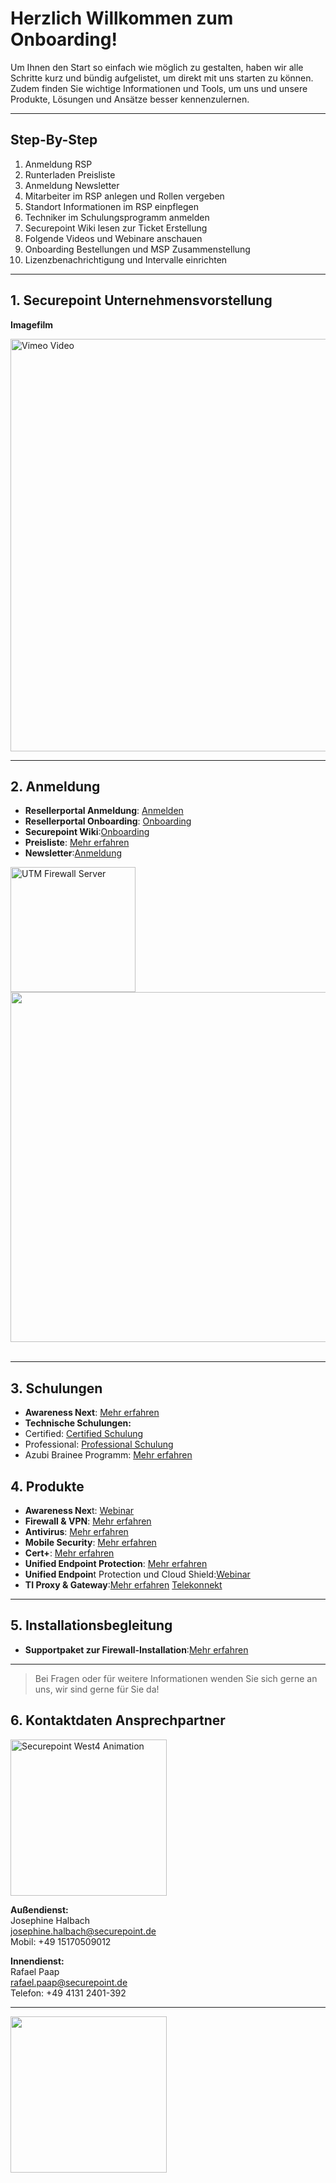 # Herzlich Willkommen zum Onboarding!

Um Ihnen den Start so einfach wie möglich zu gestalten, haben wir alle Schritte kurz und bündig aufgelistet, um direkt mit uns starten zu können. 
Zudem finden Sie wichtige Informationen und Tools, um uns und unsere Produkte, Lösungen und Ansätze besser kennenzulernen.

---
## Step-By-Step
  
1. Anmeldung RSP  
2. Runterladen Preisliste  
3. Anmeldung Newsletter  
4. Mitarbeiter im RSP anlegen und Rollen vergeben  
5. Standort Informationen im RSP einpflegen  
6. Techniker im Schulungsprogramm anmelden  
7. Securepoint Wiki lesen zur Ticket Erstellung  
8. Folgende Videos und Webinare anschauen  
9. Onboarding Bestellungen und MSP Zusammenstellung
10. Lizenzbenachrichtigung und Intervalle einrichten



---

## 1. Securepoint Unternehmensvorstellung

**Imagefilm**  
<div align="left">
  <a href="https://vimeo.com/735821483?fl=pl&fe=vl">
    <img src="https://i.vimeocdn.com/video/1480648198-d204b01ba8efb2e48da211c482ff5169aada9742a241b79018bf3e8300735fe6-d?f=webp&region=us" alt="Vimeo Video" width="660"/>
  </a>
</div>
  
---
## 2. Anmeldung


- **Resellerportal Anmeldung**: [Anmelden](https://my.securepoint.de/login)
- **Resellerportal Onboarding**: [Onboarding](https://vimeo.com/953859739)
- **Securepoint Wiki**:[Onboarding](https://vimeo.com/953885583)
- **Preisliste**: [Mehr erfahren ](https://my.securepoint.de/downloads)
- **Newsletter**:[Anmeldung](https://newsletter.securepoint.de/subscription/HykG_q6CM/manage/HyDOyX6d0)

<div align="left">
  <img src="https://www.securepoint.de/fileadmin/_processed_/d/b/csm_utm-firewall-server-02_8f424fb5d8.jpeg" alt="UTM Firewall Server" width="200"/>
  <img src="https://github.com/Anmol-Baranwal/Cool-GIFs-For-GitHub/assets/74038190/80728820-e06b-4f96-9c9e-9df46f0cc0a5" width="560"/>
  <br><br>
</div>

---

## 3. Schulungen

- **Awareness Next**: [Mehr erfahren](https://www.securepoint.de/fuer-unternehmen/awareness-training)
- **Technische Schulungen:**
- Certified: [Certified Schulung](https://akademie.securepoint.de/)
- Professional: [Professional Schulung](https://akademie.securepoint.de/)
- Azubi Brainee Programm: [Mehr erfahren](https://www.securepoint.de/brainees/submit)

## 4. Produkte
- **Awareness Nex**t: [Webinar](https://vimeo.com/1082570816)
- **Firewall & VPN**: [Mehr erfahren](https://www.securepoint.de/qr)
- **Antivirus**: [Mehr erfahren](https://www.securepoint.de/fuer-unternehmen/antivirus)
- **Mobile Security**: [Mehr erfahren](https://www.securepoint.de/fuer-unternehmen/mobile-security)
- **Cert+**: [Mehr erfahren](https://www.securepoint.de/fuer-partner/informationssicherheit-mit-certplus)
- **Unified Endpoint Protection**: [Mehr erfahren](https://www.securepoint.de/fuer-partner/unified-endpoint-protection)
- **Unified Endpoin**t Protection und Cloud Shield:[Webinar](https://vimeo.com/1073513172?share=copy#t=0)
- **TI Proxy & Gateway**:[Mehr erfahren](https://www.securepoint.de/arztpraxis-als-kunden-gewinnen) [Telekonnekt](https://www.telekonnekt.de/kunden-shop)

---
## 5. Installationsbegleitung
- **Supportpaket zur Firewall-Installation**:[Mehr erfahren](https://www.securepoint.de/guided-installation)

---

> Bei Fragen oder für weitere Informationen wenden Sie sich gerne an uns, wir sind gerne für Sie da!

## 6. Kontaktdaten Ansprechpartner
<img src="https://github.com/user-attachments/assets/f0f3d402-2830-4872-b9d1-00714f3c57e8" width="250" height="250" alt="Securepoint West4 Animation" />

**Außendienst:**  
Josephine Halbach  
[josephine.halbach@securepoint.de](mailto:josephine.halbach@securepoint.de)  
Mobil: +49 15170509012

**Innendienst:**  
Rafael Paap  
[rafael.paap@securepoint.de](mailto:rafael.paap@securepoint.de)  
Telefon: +49 4131 2401-392

---
<img src="https://user-images.githubusercontent.com/74038190/212749168-86d6c7ab-98da-409b-998f-c5b74721badd.gif" width="250"/>
<br><br>



